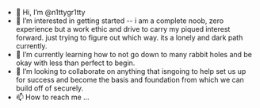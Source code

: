 - 👋 Hi, I’m @n1ttygr1tty
- 👀 I’m interested in getting started -- i am
a complete noob, zero experience but a work ethic and drive to carry my piqued interest forward. just trying to figure out which way. its a lonely and dark path currently. 
- 🌱 I’m currently learning how to not go down to many rabbit holes and be okay with less than perfect to begin. 
- 💞️ I’m looking to collaborate on anything that isngoing to help set us up for success and become the basis and foundation from which we can build
off of securely.  
- 📫 How to reach me ...

<!---
n1ttygr1tty/n1ttygr1tty is a ✨ special ✨ repository because its `README.md` (this file) appears on your GitHub profile.
You can click the Preview link to take a look at your changes.
--->
